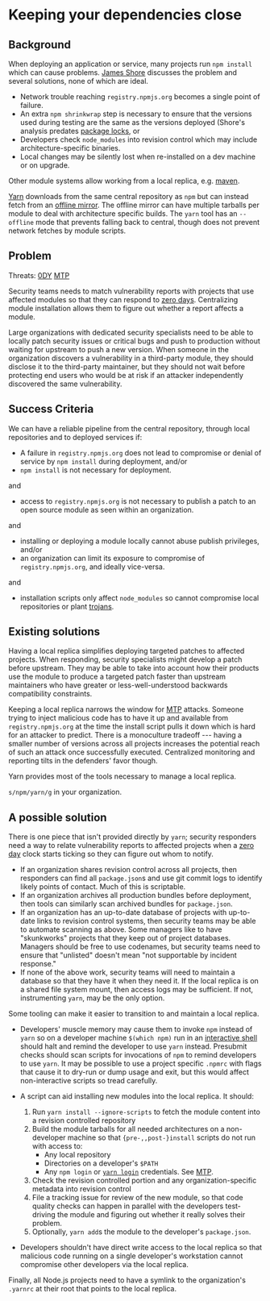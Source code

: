 # Keeping your dependencies close

## Background

When deploying an application or service, many projects run `npm
install` which can cause problems.  [James Shore][] discusses the
problem and several solutions, none of which are ideal.

*  Network trouble reaching `registry.npmjs.org` becomes a single
   point of failure.
*  An extra `npm shrinkwrap` step is necessary to ensure that
   the versions used during testing are the same as the versions
   deployed (Shore's analysis predates [package locks][], or
*  Developers check `node_modules` into revision control which
   may include architecture-specific binaries.
*  Local changes may be silently lost when re-installed on a dev
   machine or on upgrade.

Other module systems allow working from a local replica,
e.g. [maven][maven-replica].

[Yarn][yarn] downloads from the same central repository as `npm` but
can instead fetch from an [offline mirror][].  The offline mirror can
have multiple tarballs per module to deal with architecture specific
builds.  The `yarn` tool has an `--offline` mode that prevents falling
back to central, though does not prevent network fetches by module
scripts.


## Problem

Threats: [0DY][] [MTP][]

Security teams needs to match vulnerability reports with projects that
use affected modules so that they can respond to [zero days][0DY].
Centralizing module installation allows them to figure out whether a
report affects a module.

Large organizations with dedicated security specialists need to be
able to locally patch security issues or critical bugs and push to
production without waiting for upstream to push a new version.  When
someone in the organization discovers a vulnerability in a third-party
module, they should disclose it to the third-party maintainer, but
they should not wait before protecting end users who would be at risk
if an attacker independently discovered the same vulnerability.

## Success Criteria

We can have a reliable pipeline from the central repository,
through local repositories and to deployed services if:

*  A failure in `registry.npmjs.org` does not lead to compromise or
   denial of service by `npm install` during deployment, and/or
*  `npm install` is not necessary for deployment.

and

*  access to `registry.npmjs.org` is not necessary to publish
   a patch to an open source module as seen within an
   organization.

and

*  installing or deploying a module locally cannot abuse publish
   privileges, and/or
*  an organization can limit its exposure to compromise of
   `registry.npmjs.org`, and ideally vice-versa.

and

*  installation scripts only affect `node_modules` so cannot
   compromise local repositories or plant [trojans][trojan].


## Existing solutions

Having a local replica simplifies deploying targeted patches to
affected projects.  When responding, security specialists might
develop a patch before upstream.  They may be able to take into
account how their products use the module to produce a targeted patch
faster than upstream maintainers who have greater or
less-well-understood backwards compatibility constraints.

Keeping a local replica narrows the window for [MTP][] attacks.
Someone trying to inject malicious code has to have it up and
available from `registry.npmjs.org` at the time the install script
pulls it down which is hard for an attacker to predict.  There is a
monoculture tradeoff --- having a smaller number of versions across all
projects increases the potential reach of such an attack once
successfully executed.  Centralized monitoring and reporting tilts in
the defenders' favor though.

Yarn provides most of the tools necessary to manage a local replica.

`s/npm/yarn/g` in your organization.


## A possible solution

There is one piece that isn't provided directly by `yarn`; security
responders need a way to relate vulnerability reports to affected
projects when a [zero day][0DY] clock starts ticking so they can
figure out whom to notify.

*  If an organization shares revision control across all projects, then
   responders can find all `package.json`s and use git commit logs to
   identify likely points of contact.  Much of this is scriptable.
*  If an organization archives all production bundles before deployment,
   then tools can similarly scan archived bundles for `package.json`.
*  If an organization has an up-to-date database of projects with
   up-to-date links to revision control systems, then security teams
   may be able to automate scanning as above.
   Some managers like to have "skunkworks" projects that they keep
   out of project databases.
   Managers should be free to use codenames, but security teams need
   to ensure that "unlisted" doesn't mean "not supportable by
   incident response."
*  If none of the above work, security teams will need to maintain a
   database so that they have it when they need it.
   If the local replica is on a shared file system mount, then access
   logs may be sufficient.  If not, instrumenting `yarn`, may be the
   only option.

Some tooling can make it easier to transition to and maintain a local
replica.

*  Developers' muscle memory may cause them to invoke `npm` instead of
   `yarn` so on a developer machine `$(which npm)` run in an
   [interactive shell][] should halt and remind the developer to use
   `yarn` instead.  Presubmit checks should scan scripts for
   invocations of `npm` to remind developers to use `yarn`.  It may be
   possible to use a project specific `.npmrc` with flags that cause
   it to dry-run or dump usage and exit, but this would affect
   non-interactive scripts so tread carefully.
*  A script can aid installing new modules into the local replica.
   It should:

   1. Run `yarn install --ignore-scripts` to fetch the module content
      into a revision controlled repository
   2. Build the module tarballs for all needed architectures on a
      non-developer machine so that `{pre-,,post-}install` scripts do
      not run with access to:
      *  Any local repository
      *  Directories on a developer's `$PATH`
      *  Any `npm login` or [`yarn login`][] credentials. See [MTP][].
   3. Check the revision controlled portion and any organization-specific
      metadata into revision control
   4. File a tracking issue for review of the new module, so that
      code quality checks can happen in parallel with the developers
      test-driving the module and figuring out whether it really
      solves their problem.
   5. Optionally, `yarn add`s the module to the developer's `package.json`.
*  Developers shouldn't have direct write access to the local replica
   so that malicious code running on a single developer's workstation
   cannot compromise other developers via the local replica.

Finally, all Node.js projects need to have a symlink to the
organization's `.yarnrc` at their root that points to the local
replica.


[James Shore]: https://www.letscodejavascript.com/v3/blog/2014/03/the_npm_debacle
[package locks]: https://docs.npmjs.com/files/package-lock.json
[maven-replica]: https://stackoverflow.com/a/22081916/20394
[yarn]: https://github.com/yarnpkg/yarn
[0DY]: ../chapter-1/threat-0DY.md
[MTP]: ../chapter-1/threat-MTP.md
[offline mirror]: https://yarnpkg.com/blog/2016/11/24/offline-mirror/
[interactive shell]: http://www.tldp.org/LDP/abs/html/intandnonint.html#IITEST
[CVE-IDs]: https://en.wikipedia.org/wiki/Common_Vulnerabilities_and_Exposures#CVE_identifiers
[saccone]: https://www.kb.cert.org/CERT_WEB/services/vul-notes.nsf/6eacfaeab94596f5852569290066a50b/018dbb99def6980185257f820013f175/$FILE/npmwormdisclosure.pdf
[`yarn login`]: https://yarnpkg.com/en/docs/cli/login
[trojan]: https://en.wikipedia.org/wiki/Trojan_horse_(computing)
